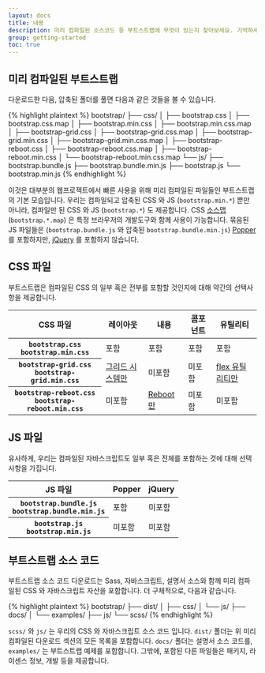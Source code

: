 ```yaml
---
layout: docs
title: 내용
description: 미리 컴파일된 소스코드 등 부트스트랩에 무엇이 있는지 찾아보세요. 기억하세요, 부트스트랩의 자바스크립트 플러그인은 jQuery 가 필요합니다.
group: getting-started
toc: true
---
```


## 미리 컴파일된 부트스트랩

다운로드한 다음, 압축된 폴더를 풀면 다음과 같은 것들을 볼 수 있습니다.

<!-- NOTE: This info is intentionally duplicated in the README. Copy any changes made here over to the README too. -->

{% highlight plaintext %}
bootstrap/
├── css/
│   ├── bootstrap.css
│   ├── bootstrap.css.map
│   ├── bootstrap.min.css
│   ├── bootstrap.min.css.map
│   ├── bootstrap-grid.css
│   ├── bootstrap-grid.css.map
│   ├── bootstrap-grid.min.css
│   ├── bootstrap-grid.min.css.map
│   ├── bootstrap-reboot.css
│   ├── bootstrap-reboot.css.map
│   ├── bootstrap-reboot.min.css
│   └── bootstrap-reboot.min.css.map
└── js/
    ├── bootstrap.bundle.js
    ├── bootstrap.bundle.min.js
    ├── bootstrap.js
    └── bootstrap.min.js
{% endhighlight %}

이것은 대부분의 웹프로젝트에서 빠른 사용을 위해 미리 컴파일된 파일들인 부트스트랩의 기본 모습입니다. 우리는 컴파일되고 압축된 CSS 와 JS (`bootstrap.min.*`) 뿐만 아니라, 컴파일만 된 CSS 와 JS (`bootstrap.*`) 도 제공합니다. CSS [소스맵](https://developers.google.com/web/tools/chrome-devtools/javascript/source-maps) (`bootstrap.*.map`) 은 특정 브라우저의 개발도구와 함께 사용이 가능합니다. 묶음된 JS 파일들은 (`bootstrap.bundle.js` 와 압축된 `bootstrap.bundle.min.js`) [Popper](https://popper.js.org/) 를 포함하지만, [jQuery](https://jquery.com/) 를 포함하지 않습니다.

## CSS 파일

부트스트랩은 컴파일된 CSS 의 일부 혹은 전부를 포함할 것인지에 대해 약간의 선택사항을 제공합니다.

<table class="table table-bordered">
  <thead>
    <tr>
      <th scope="col">CSS 파일</th>
      <th scope="col">레이아웃</th>
      <th scope="col">내용</th>
      <th scope="col">콤포넌트</th>
      <th scope="col">유틸리티</th>
    </tr>
  </thead>
  <tbody>
    <tr>
      <th scope="row">
        <div><code class="font-weight-normal text-nowrap">bootstrap.css</code></div>
        <div><code class="font-weight-normal text-nowrap">bootstrap.min.css</code></div>
      </th>
      <td class="text-success">포함</td>
      <td class="text-success">포함</td>
      <td class="text-success">포함</td>
      <td class="text-success">포함</td>
    </tr>
    <tr>
      <th scope="row">
        <div><code class="font-weight-normal text-nowrap">bootstrap-grid.css</code></div>
        <div><code class="font-weight-normal text-nowrap">bootstrap-grid.min.css</code></div>
      </th>
      <td><a class="text-warning" href="{{ site.baseurl }}/docs/{{ site.docs_version }}/layout/grid/">그리드 시스템만</a></td>
      <td class="bg-light text-muted">미포함</td>
      <td class="bg-light text-muted">미포함</td>
      <td><a class="text-warning" href="{{ site.baseurl }}/docs/{{ site.docs_version }}/utilities/flex/">flex 유틸리티만</a></td>
    </tr>
    <tr>
      <th scope="row">
        <div><code class="font-weight-normal text-nowrap">bootstrap-reboot.css</code></div>
        <div><code class="font-weight-normal text-nowrap">bootstrap-reboot.min.css</code></div>
      </th>
      <td class="bg-light text-muted">미포함</td>
      <td><a class="text-warning" href="{{ site.baseurl }}/docs/{{ site.docs_version }}/content/reboot/">Reboot 만</a></td>
      <td class="bg-light text-muted">미포함</td>
      <td class="bg-light text-muted">미포함</td>
    </tr>
  </tbody>
</table>

## JS 파일

유사하게, 우리는 컴파일된 자바스크립트도 일부 혹은 전체를 포함하는 것에 대해 선택사항을 가집니다.

<table class="table table-bordered">
  <thead>
    <tr>
      <th scope="col">JS 파일</th>
      <th scope="col">Popper</th>
      <th scope="col">jQuery</th>
    </tr>
  </thead>
  <tbody>
    <tr>
      <th scope="row">
        <div><code class="font-weight-normal text-nowrap">bootstrap.bundle.js</code></div>
        <div><code class="font-weight-normal text-nowrap">bootstrap.bundle.min.js</code></div>
      </th>
      <td class="text-success">포함</td>
      <td class="bg-light text-muted">미포함</td>
    </tr>
    <tr>
      <th scope="row">
        <div><code class="font-weight-normal text-nowrap">bootstrap.js</code></div>
        <div><code class="font-weight-normal text-nowrap">bootstrap.min.js</code></div>
      </th>
      <td class="bg-light text-muted">미포함</td>
      <td class="bg-light text-muted">미포함</td>
    </tr>
  </tbody>
</table>

## 부트스트랩 소스 코드

부트스트랩 소스 코드 다운로드는 Sass, 자바스크립트, 설명서 소스와 함께 미리 컴파일된 CSS 와 자바스크립트 자산을 포함합니다. 더 구체적으로, 다음과 같습니다.

{% highlight plaintext %}
bootstrap/
├── dist/
│   ├── css/
│   └── js/
├── docs/
│   └── examples/
├── js/
└── scss/
{% endhighlight %}

`scss/` 와 `js/` 는 우리의 CSS 와 자바스크립트 소스 코드 입니다. `dist/` 폴더는 위 미리 컴파일된 다운로드 섹션의 모든 목록을 포함합니다. `docs/` 폴더는 설명서 소스 코드를, `examples/` 는 부트스트랩 예제를 포함합니다. 그밖에, 포함된 다른 파일들은 패키지, 라이센스 정보, 개발 등을 제공합니다.
